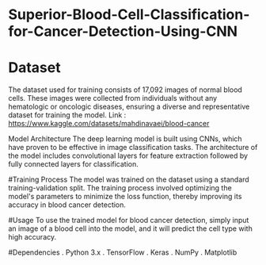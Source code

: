 # Superior-Blood-Cell-Classification-for-Cancer-Detection-Using-CNN

# Dataset
The dataset used for training consists of 17,092 images of normal blood cells. These images were collected from individuals without any hematologic or oncologic diseases, ensuring a diverse and representative dataset for training the model. Link : https://www.kaggle.com/datasets/mahdinavaei/blood-cancer

Model Architecture
The deep learning model is built using CNNs, which have proven to be effective in image classification tasks. The architecture of the model includes convolutional layers for feature extraction followed by fully connected layers for classification.

#Training Process
The model was trained on the dataset using a standard training-validation split. The training process involved optimizing the model's parameters to minimize the loss function, thereby improving its accuracy in blood cancer detection.

#Usage
To use the trained model for blood cancer detection, simply input an image of a blood cell into the model, and it will predict the cell type with high accuracy.

#Dependencies
. Python 3.x
. TensorFlow
. Keras
. NumPy
. Matplotlib
